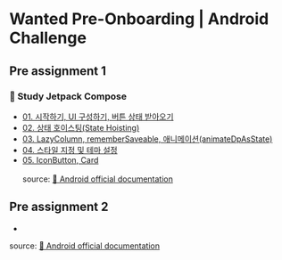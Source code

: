# Wanted Pre-Onboarding | Android Challenge
## Pre assignment 1
### 📝 Study Jetpack Compose 
- [01. 시작하기, UI 구성하기, 버튼 상태 받아오기](https://velog.io/@yesue/Android-Jetpack-Compose)
- [02. 상태 호이스팅(State Hoisting)](https://velog.io/@yesue/Android-Jetpack-Compose-%EC%83%81%ED%83%9C-%ED%98%B8%EC%9D%B4%EC%8A%A4%ED%8C%85State-Hoisting)
- [03. LazyColumn, rememberSaveable, 애니메이션(animateDpAsState)](https://velog.io/@yesue/Android-Jetpack-Compose-LazyColumn-rememberSaveable-%EC%95%A0%EB%8B%88%EB%A9%94%EC%9D%B4%EC%85%98animateDpAsState)
- [04. 스타일 지정 및 테마 설정](https://velog.io/@yesue/Android-Jetpack-Compose-%EC%8A%A4%ED%83%80%EC%9D%BC-%EC%A7%80%EC%A0%95-%EB%B0%8F-%ED%85%8C%EB%A7%88-%EC%84%A4%EC%A0%95)
- [05. IconButton, Card](https://velog.io/@yesue/Android-Jetpack-Compose-IconButton-Card)<br><br>
  source: [🤖 Android official documentation](https://developer.android.com/codelabs/jetpack-compose-basics?hl=ko#0)

## Pre assignment 2
- 
source: [🤖 Android official documentation](https://developer.android.com/codelabs/basic-android-kotlin-compose-coroutines-kotlin-playground?hl=ko#0)
